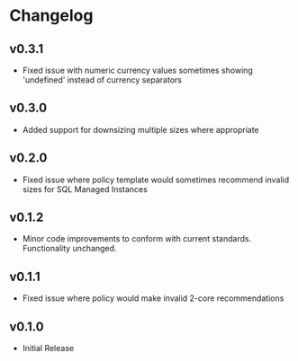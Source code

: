 # Changelog

## v0.3.1

- Fixed issue with numeric currency values sometimes showing 'undefined' instead of currency separators

## v0.3.0

- Added support for downsizing multiple sizes where appropriate

## v0.2.0

- Fixed issue where policy template would sometimes recommend invalid sizes for SQL Managed Instances

## v0.1.2

- Minor code improvements to conform with current standards. Functionality unchanged.

## v0.1.1

- Fixed issue where policy would make invalid 2-core recommendations

## v0.1.0

- Initial Release
